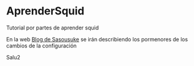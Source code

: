 # AprenderSquid
Tutorial por partes de aprender squid

En la web [Blog de Sasousuke](http://[sasousuke.wordpress.com](https://blogsasousuke.wordpress.com/)) se irán describiendo los pormenores de los cambios de la configuración

Salu2
